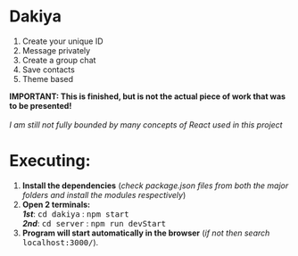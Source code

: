# Dakiya
1. Create your unique ID
2. Message privately
3. Create a group chat
4. Save contacts
5. Theme based

**IMPORTANT: This is finished, but is not the actual piece of work that was to be presented!**
<br><br>
*I am still not fully bounded by many concepts of React used in this project*

# Executing:
1. **Install the dependencies** (*check package.json files from both the major folders and install the modules respectively*)
2. **Open 2 terminals:** <br> ***1st***: <kbd>cd dakiya</kbd> : <kbd>npm start</kbd> <br> ***2nd***: <kbd>cd server</kbd> : <kbd>npm run devStart</kbd>
3. **Program will start automatically in the browser** (*if not then search* <kbd>localhost:3000/</kbd>).

